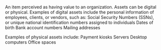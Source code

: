  An item perceived as having value to an organization. Assets can be digital or physical. Examples of digital assets include the personal information of employees, clients, or vendors, such as: 
    Social Security Numbers (SSNs), or unique national identification numbers assigned to individuals 
    Dates of birth
    Bank account numbers
    Mailing addresses

Examples of physical assets include:
    Payment kiosks
    Servers
    Desktop computers
    Office spaces